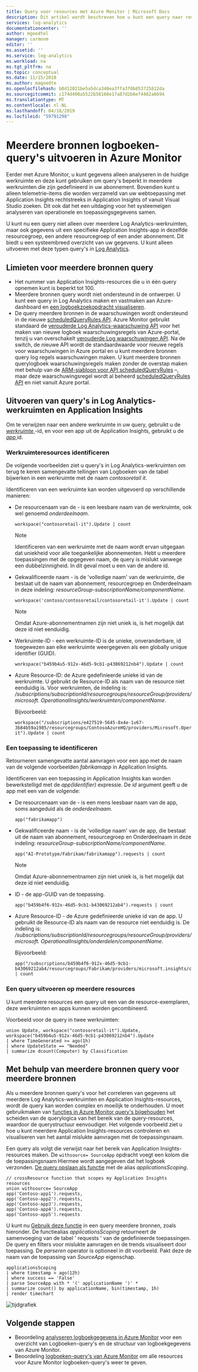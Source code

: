 ```yaml
---
title: Query voor resources met Azure Monitor | Microsoft Docs
description: Dit artikel wordt beschreven hoe u kunt een query naar resources van meerdere werkruimten en Application Insights-app in uw abonnement.
services: log-analytics
documentationcenter: ''
author: mgoedtel
manager: carmonm
editor: ''
ms.assetid: ''
ms.service: log-analytics
ms.workload: na
ms.tgt_pltfrm: na
ms.topic: conceptual
ms.date: 11/15/2018
ms.author: magoedte
ms.openlocfilehash: b0d12021be5a5dca348ea3ffa3f0b853725812da
ms.sourcegitcommit: c174d408a5522b58160e17a87d2b6ef4482a6694
ms.translationtype: MT
ms.contentlocale: nl-NL
ms.lasthandoff: 04/18/2019
ms.locfileid: "59791298"
---
```

# <a name="perform-cross-resource-log-queries-in-azure-monitor"></a>Meerdere bronnen logboeken-query's uitvoeren in Azure Monitor  

Eerder met Azure Monitor, u kunt gegevens alleen analyseren in de huidige werkruimte en deze kunt gebruiken om query's beperkt in meerdere werkruimten die zijn gedefinieerd in uw abonnement.  Bovendien kunt u alleen telemetrie-items die worden verzameld van uw webtoepassing met Application Insights rechtstreeks in Application Insights of vanuit Visual Studio zoeken.  Dit ook dat het een uitdaging voor het systeemeigen analyseren van operationele en toepassingsgegevens samen.   

U kunt nu een query niet alleen over meerdere Log Analytics-werkruimten, maar ook gegevens uit een specifieke Application Insights-app in dezelfde resourcegroep, een andere resourcegroep of een ander abonnement. Dit biedt u een systeembreed overzicht van uw gegevens.  U kunt alleen uitvoeren met deze typen query's in [Log Analytics](portals.md).

## <a name="cross-resource-query-limits"></a>Limieten voor meerdere bronnen query 

* Het nummer van Application Insights-resources die u in één query opnemen kunt is beperkt tot 100.
* Meerdere bronnen query wordt niet ondersteund in de ontwerper. U kunt een query in Log Analytics maken en vastmaken aan Azure-dashboard en [een logboekzoekopdracht visualiseren](../../azure-monitor/learn/tutorial-logs-dashboards.md#visualize-a-log-search). 
* De query meerdere bronnen in de waarschuwingen wordt ondersteund in de nieuwe [scheduledQueryRules API](https://docs.microsoft.com/rest/api/monitor/scheduledqueryrules). Azure Monitor gebruikt standaard de [verouderde Log Analytics-waarschuwing API](../platform/api-alerts.md) voor het maken van nieuwe logboek waarschuwingsregels van Azure-portal, tenzij u van overschakelt [verouderde Log waarschuwingen API](../platform/alerts-log-api-switch.md#process-of-switching-from-legacy-log-alerts-api). Na de switch, de nieuwe API wordt de standaardwaarde voor nieuwe regels voor waarschuwingen in Azure portal en u kunt meerdere bronnen query log regels waarschuwingen maken. U kunt meerdere bronnen querylogboek waarschuwingsregels maken zonder de overstap maken met behulp van de [ARM-sjabloon voor API scheduledQueryRules](../platform/alerts-log.md#log-alert-with-cross-resource-query-using-azure-resource-template) –, maar deze waarschuwingsregel wordt al beheerd [scheduledQueryRules API](https://docs.microsoft.com/rest/api/monitor/scheduledqueryrules) en niet vanuit Azure portal.


## <a name="querying-across-log-analytics-workspaces-and-from-application-insights"></a>Uitvoeren van query's in Log Analytics-werkruimten en Application Insights
Om te verwijzen naar een andere werkruimte in uw query, gebruikt u de [ *werkruimte* ](https://docs.microsoft.com/azure/log-analytics/query-language/workspace-expression) -id, en voor een app uit de Application Insights, gebruikt u de [ *app* ](https://docs.microsoft.com/azure/log-analytics/query-language/app-expression)id.  

### <a name="identifying-workspace-resources"></a>Werkruimteresources identificeren
De volgende voorbeelden ziet u query's in Log Analytics-werkruimten om terug te keren samengevatte tellingen van Logboeken van de tabel bijwerken in een werkruimte met de naam *contosoretail it*. 

Identificeren van een werkruimte kan worden uitgevoerd op verschillende manieren:

* De resourcenaam van de - is een leesbare naam van de werkruimte, ook wel genoemd *onderdeelnaam*. 

    `workspace("contosoretail-it").Update | count`
 
    >[!NOTE]
    >Identificeren van een werkruimte met de naam wordt ervan uitgegaan dat uniekheid voor alle toegankelijke abonnementen. Hebt u meerdere toepassingen met de opgegeven naam, de query is mislukt vanwege een dubbelzinnigheid. In dit geval moet u een van de andere id.

* Gekwalificeerde naam - is de 'volledige naam' van de werkruimte, die bestaat uit de naam van abonnement, resourcegroep en Onderdeelnaam in deze indeling: *resourceGroup-subscriptionName/componentName*. 

    `workspace('contoso/contosoretail/contosoretail-it').Update | count`

    >[!NOTE]
    >Omdat Azure-abonnementnamen zijn niet uniek is, is het mogelijk dat deze id niet eenduidig. 
    >

* Werkruimte-ID - een werkruimte-ID is de unieke, onveranderbare, id toegewezen aan elke werkruimte weergegeven als een globally unique identifier (GUID).

    `workspace("b459b4u5-912x-46d5-9cb1-p43069212nb4").Update | count`

* Azure Resource-ID: de Azure gedefinieerde unieke id van de werkruimte. U gebruikt de Resource-ID als naam van de resource niet eenduidig is.  Voor werkruimten, de indeling is: */subscriptions/subscriptionId/resourcegroups/resourceGroup/providers/microsoft. OperationalInsights/werkruimten/componentName*.  

    Bijvoorbeeld:
    ``` 
    workspace("/subscriptions/e427519-5645-8x4e-1v67-3b84b59a1985/resourcegroups/ContosoAzureHQ/providers/Microsoft.OperationalInsights/workspaces/contosoretail-it").Update | count
    ```

### <a name="identifying-an-application"></a>Een toepassing te identificeren
Retourneren samengevatte aantal aanvragen voor een app met de naam van de volgende voorbeelden *fabrikamapp* in Application Insights. 

Identificeren van een toepassing in Application Insights kan worden bewerkstelligd met de *app(Identifier)* expressie.  De *id* argument geeft u de app met een van de volgende:

* De resourcenaam van de - is een mens leesbaar naam van de app, soms aangeduid als de *onderdeelnaam*.  

    `app("fabrikamapp")`

* Gekwalificeerde naam - is de 'volledige naam' van de app, die bestaat uit de naam van abonnement, resourcegroep en Onderdeelnaam in deze indeling: *resourceGroup-subscriptionName/componentName*. 

    `app("AI-Prototype/Fabrikam/fabrikamapp").requests | count`

     >[!NOTE]
    >Omdat Azure-abonnementnamen zijn niet uniek is, is het mogelijk dat deze id niet eenduidig. 
    >

* ID - de app-GUID van de toepassing.

    `app("b459b4f6-912x-46d5-9cb1-b43069212ab4").requests | count`

* Azure Resource-ID - de Azure gedefinieerde unieke id van de app. U gebruikt de Resource-ID als naam van de resource niet eenduidig is. De indeling is: */subscriptions/subscriptionId/resourcegroups/resourceGroup/providers/microsoft. OperationalInsights/onderdelen/componentName*.  

    Bijvoorbeeld:
    ```
    app("/subscriptions/b459b4f6-912x-46d5-9cb1-b43069212ab4/resourcegroups/Fabrikam/providers/microsoft.insights/components/fabrikamapp").requests | count
    ```

### <a name="performing-a-query-across-multiple-resources"></a>Een query uitvoeren op meerdere resources
U kunt meerdere resources een query uit een van de resource-exemplaren, deze werkruimten en apps kunnen worden gecombineerd.
    
Voorbeeld voor de query in twee werkruimten:    

```
union Update, workspace("contosoretail-it").Update, workspace("b459b4u5-912x-46d5-9cb1-p43069212nb4").Update
| where TimeGenerated >= ago(1h)
| where UpdateState == "Needed"
| summarize dcount(Computer) by Classification
```

## <a name="using-cross-resource-query-for-multiple-resources"></a>Met behulp van meerdere bronnen query voor meerdere bronnen
Als u meerdere bronnen query's voor het correleren van gegevens uit meerdere Log Analytics-werkruimten en Application Insights-resources, wordt de query kan worden complex en moeilijk te onderhouden. U moet gebruikmaken van [functies in Azure Monitor query's bijgehouden](functions.md) het scheiden van de querylogica van het bereik van de query-resources, waardoor de querystructuur eenvoudiger. Het volgende voorbeeld ziet u hoe u kunt meerdere Application Insights-resources controleren en visualiseren van het aantal mislukte aanvragen met de toepassingsnaam. 

Een query als volgt die verwijst naar het bereik van Application Insights-resources maken. De `withsource= SourceApp` opdracht voegt een kolom die de toepassingsnaam Hiermee wordt aangegeven dat het logboek verzonden. [De query opslaan als functie](functions.md#create-a-function) met de alias _applicationsScoping_.

```Kusto
// crossResource function that scopes my Application Insights resources
union withsource= SourceApp
app('Contoso-app1').requests, 
app('Contoso-app2').requests,
app('Contoso-app3').requests,
app('Contoso-app4').requests,
app('Contoso-app5').requests
```



U kunt nu [Gebruik deze functie](../../azure-monitor/log-query/functions.md#use-a-function) in een query meerdere bronnen, zoals hieronder. De functiealias _applicationsScoping_ retourneert de samenvoeging van de tabel ' requests ' van de gedefinieerde toepassingen. De query en filters voor mislukte aanvragen en de trends visualiseert door toepassing. De _parseren_ operator is optioneel in dit voorbeeld. Pakt deze de naam van de toepassing van _SourceApp_ eigenschap.

```Kusto
applicationsScoping 
| where timestamp > ago(12h)
| where success == 'False'
| parse SourceApp with * '(' applicationName ')' * 
| summarize count() by applicationName, bin(timestamp, 1h) 
| render timechart
```
![tijdgrafiek](media/cross-workspace-query/chart.png)

## <a name="next-steps"></a>Volgende stappen

- Beoordeling [analyseren logboekgegevens in Azure Monitor](log-query-overview.md) voor een overzicht van Logboeken-query's en de structuur van logboekgegevens van Azure Monitor.
- Beoordeling [logboeken-query's van Azure Monitor](query-language.md) om alle resources voor Azure Monitor logboeken-query's weer te geven.
